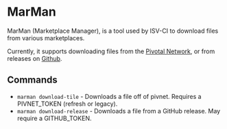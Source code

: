 # MarMan

MarMan (Marketplace Manager), is a tool used by ISV-CI to download files from various marketplaces.

Currently, it supports downloading files from the [Pivotal Network](https://network.pivotal.io), or from releases on [Github](https://github.com).

## Commands

* `marman download-tile` - Downloads a file off of pivnet. Requires a PIVNET_TOKEN (refresh or legacy).
* `marman download-release` - Downloads a file from a GitHub release. May require a GITHUB_TOKEN.

